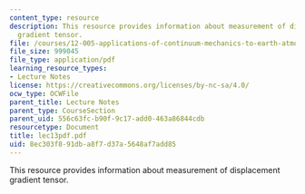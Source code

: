 ```yaml
---
content_type: resource
description: This resource provides information about measurement of displacement
  gradient tensor.
file: /courses/12-005-applications-of-continuum-mechanics-to-earth-atmospheric-and-planetary-sciences-spring-2006/8ec303f891dba8f7d37a5648af7add85_lec13pdf.pdf
file_size: 999045
file_type: application/pdf
learning_resource_types:
- Lecture Notes
license: https://creativecommons.org/licenses/by-nc-sa/4.0/
ocw_type: OCWFile
parent_title: Lecture Notes
parent_type: CourseSection
parent_uid: 556c63fc-b90f-9c17-add0-463a86844cdb
resourcetype: Document
title: lec13pdf.pdf
uid: 8ec303f8-91db-a8f7-d37a-5648af7add85
---
```

This resource provides information about measurement of displacement gradient tensor.